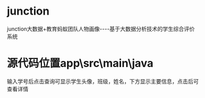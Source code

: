 # junction
junction大数据+教育蚂蚁团队人物画像----基于大数据分析技术的学生综合评价系统
# 源代码位置app\\src\\main\\java
输入学号后点击查询可显示学生头像，班级，姓名，下方显示主要信息，点击后可查看详情
